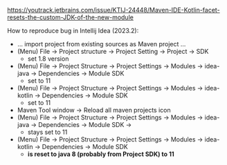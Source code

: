 https://youtrack.jetbrains.com/issue/KTIJ-24448/Maven-IDE-Kotlin-facet-resets-the-custom-JDK-of-the-new-module

How to reproduce bug in Intellij Idea (2023.2):
* ... import project from existing sources as Maven project ...
* (Menu) File -> Project structure -> Project Setting -> Project -> SDK 
  * set 1.8 version
* (Menu) File -> Project Structure -> Project Settings -> Modules -> idea-java -> Dependencies -> Module SDK 
  * set to 11
* (Menu) File -> Project Structure -> Project Settings -> Modules -> idea-kotlin -> Dependencies -> Module SDK
  * set to 11
* Maven Tool window -> Reload all maven projects icon
* (Menu) File -> Project Structure -> Project Settings -> Modules -> idea-java -> Dependencies -> Module SDK ->
  * stays set to 11
* (Menu) File -> Project Structure -> Project Settings -> Modules -> idea-kotlin -> Dependencies -> Module SDK 
  * **is reset to java 8 (probably from Project SDK) to 11**
